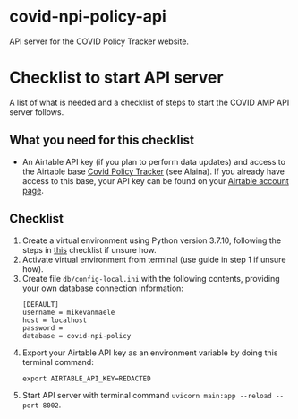 # covid-npi-policy-api
API server for the COVID Policy Tracker website.
# Checklist to start API server
A list of what is needed and a checklist of steps to start the COVID AMP API server follows.
## What you need for this checklist
* An Airtable API key (if you plan to perform data updates) and access to the Airtable base [Covid Policy Tracker](https://airtable.com/tblLpBz6sEExhYVVC) (see Alaina). If you already have access to this base, your API key can be found on your [Airtable account page](https://airtable.com/account).
## Checklist
1. Create a virtual environment using Python version 3.7.10, following the steps in [this](https://github.com/talus-analytics-bus/talus-intranet-react/wiki/Setting-up-a-Python-virtual-environment) checklist if unsure how.
1. Activate virtual environment from terminal (use guide in step 1 if unsure how).
1. Create file `db/config-local.ini` with the following contents, providing your own database connection information:
    ```
    [DEFAULT]
    username = mikevanmaele
    host = localhost
    password = 
    database = covid-npi-policy
    ```
1. Export your Airtable API key as an environment variable by doing this terminal command:
    ```
    export AIRTABLE_API_KEY=REDACTED
    ```
1. Start API server with terminal command `uvicorn main:app --reload --port 8002`.